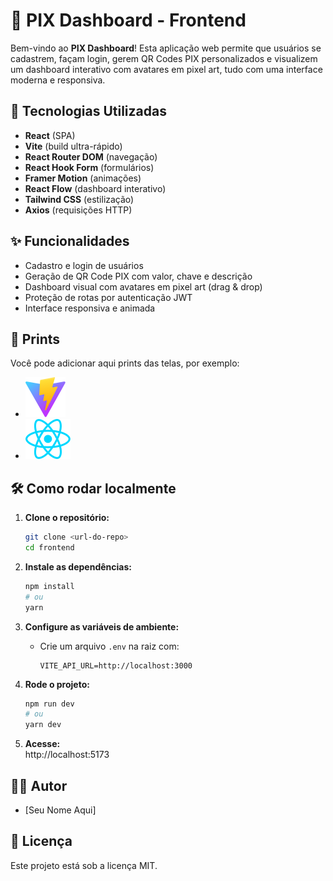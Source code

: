 # 💸 PIX Dashboard - Frontend

Bem-vindo ao **PIX Dashboard**! Esta aplicação web permite que usuários se cadastrem, façam login, gerem QR Codes PIX personalizados e visualizem um dashboard interativo com avatares em pixel art, tudo com uma interface moderna e responsiva.

## 🚀 Tecnologias Utilizadas

- **React** (SPA)
- **Vite** (build ultra-rápido)
- **React Router DOM** (navegação)
- **React Hook Form** (formulários)
- **Framer Motion** (animações)
- **React Flow** (dashboard interativo)
- **Tailwind CSS** (estilização)
- **Axios** (requisições HTTP)

## ✨ Funcionalidades

- Cadastro e login de usuários
- Geração de QR Code PIX com valor, chave e descrição
- Dashboard visual com avatares em pixel art (drag & drop)
- Proteção de rotas por autenticação JWT
- Interface responsiva e animada

## 🎨 Prints

Você pode adicionar aqui prints das telas, por exemplo:

- ![Tela de Login](public/vite.svg)
- ![Dashboard](src/assets/react.svg)

## 🛠️ Como rodar localmente

1. **Clone o repositório:**

   ```bash
   git clone <url-do-repo>
   cd frontend
   ```

2. **Instale as dependências:**

   ```bash
   npm install
   # ou
   yarn
   ```

3. **Configure as variáveis de ambiente:**

   - Crie um arquivo `.env` na raiz com:
     ```
     VITE_API_URL=http://localhost:3000
     ```

4. **Rode o projeto:**

   ```bash
   npm run dev
   # ou
   yarn dev
   ```

5. **Acesse:**  
   http://localhost:5173

## 🧑‍💻 Autor

- [Seu Nome Aqui]

## 📄 Licença

Este projeto está sob a licença MIT.
